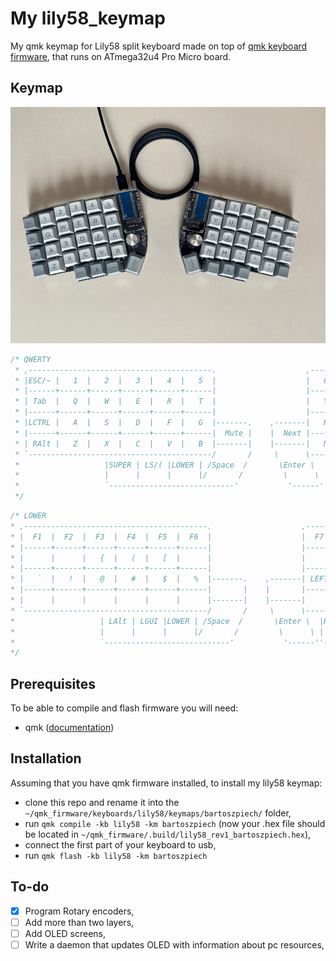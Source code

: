# My lily58_keymap
My qmk keymap for Lily58 split keyboard made on top of [qmk keyboard firmware](https://github.com/qmk/qmk_firmware), that runs on ATmega32u4 Pro Micro board.

## Keymap
![lily image](lily58.jpeg)

```c
/* QWERTY
 * ,-----------------------------------------.                    ,-----------------------------------------.
 * |ESC/~ |   1  |   2  |   3  |   4  |   5  |                    |   6  |   7  |   8  |   9  |   0  |  -   |
 * |------+------+------+------+------+------|                    |------+------+------+------+------+------|
 * | Tab  |   Q  |   W  |   E  |   R  |   T  |                    |   Y  |   U  |   I  |   O  |   P  |  =   |
 * |------+------+------+------+------+------|                    |------+------+------+------+------+------|
 * |LCTRL |   A  |   S  |   D  |   F  |   G  |-------.    ,-------|   H  |   J  |   K  |   L  |   ;  |  '   |
 * |------+------+------+------+------+------|  Mute |    |  Next |------+------+------+------+------+------|
 * | RAlt |   Z  |   X  |   C  |   V  |   B  |-------|    |-------|   N  |   M  |   ,  |   .  |   /  | RAlt |
 * `-----------------------------------------/       /     \      \-----------------------------------------'
 *                   |SUPER | LS/( |LOWER | /Space  /       \Enter \  |BackSP| RS/) |  \   |
 *                   |      |      |      |/       /         \      \ |      |      |      |
 *                   `----------------------------'           '------''--------------------'
 */
 ```
 
 ```c
 /* LOWER
 * ,-----------------------------------------.                    ,-----------------------------------------.
 * |  F1  |  F2  |  F3  |  F4  |  F5  |  F6  |                    |  F7  |  F8  |  F9  | F10  | F11  | F12  |
 * |------+------+------+------+------+------|                    |------+------+------+------+------+------|
 * |      |      |   {  |   (  |   [  |      |                    |      |  ]   |  )   |  }   |      |      |
 * |------+------+------+------+------+------|                    |------+------+------+------+------+------|
 * |   `  |   !  |   @  |   #  |   $  |   %  |-------.    ,-------| LEFT | DOWN |  UP  |RIGHT |   )  |   -  |
 * |------+------+------+------+------+------|       |    |       |------+------+------+------+------+------|
 * |      |      |      |      |      |      |-------|    |-------|      |   _  |   +  |   {  |   }  |   |  |
 * `-----------------------------------------/       /     \      \-----------------------------------------'
 *                   | LAlt | LGUI |LOWER | /Space  /       \Enter \  |RAISE |BackSP| RGUI |
 *                   |      |      |      |/       /         \      \ |      |      |      |
 *                   `----------------------------'           '------''--------------------'
 */
 ```

## Prerequisites
To be able to compile and flash firmware you will need:
- qmk ([documentation](https://docs.qmk.fm/#/newbs_getting_started))


## Installation
Assuming that you have qmk firmware installed, to install my lily58 keymap:
- clone this repo and rename it into the `~/qmk_firmware/keyboards/lily58/keymaps/bartoszpiech/` folder,
- run `qmk compile -kb lily58 -km bartoszpiech` (now your .hex file should be located in `~/qmk_firmware/.build/lily58_rev1_bartoszpiech.hex`),
- connect the first part of your keyboard to usb,
- run `qmk flash -kb lily58 -km bartoszpiech`

## To-do
- [X] Program Rotary encoders,
- [ ] Add more than two layers,
- [ ] Add OLED screens,
- [ ] Write a daemon that updates OLED with information about pc resources,
